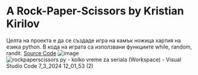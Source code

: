 # A Rock-Paper-Scissors by Kristian Kirilov
Целта на проекта е да се създаде игра на камък ножица хартия на езика python.
В кода на играта са използвани функциите while, random, randit. 
[Source Code](rockpaperscissors.py)
![image](https://github.com/VisedChipmunk35/RockPaperScissorsbyKristian/assets/56877779/8085dbcf-7779-4fb1-a3c1-9d601fa05770)
![rockpaperscissors py - kolko vreme za seriala (Workspace) - Visual Studio Code 7_3_2024 12_01_53 (2)](https://github.com/VisedChipmunk35/RockPaperScissorsbyKristian/assets/56877779/2f2d48fd-fdb1-46df-80c1-ce15d4171d3f)

